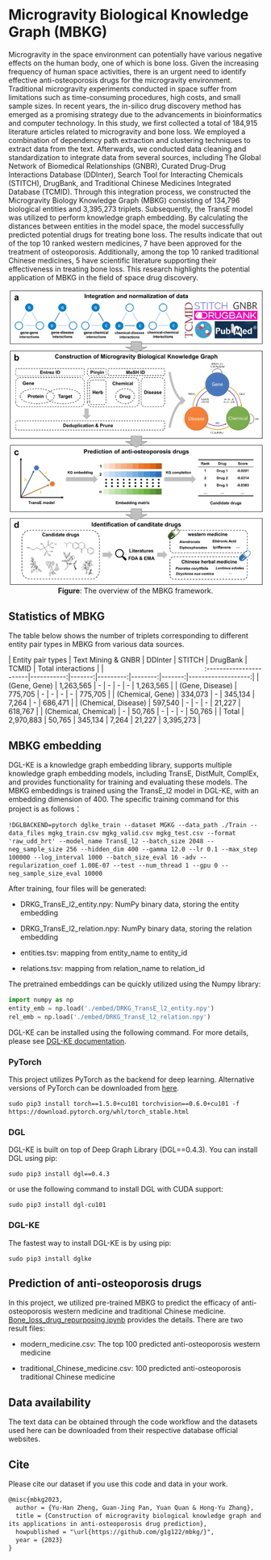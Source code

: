 # Microgravity Biological Knowledge Graph (MBKG)

Microgravity in the space environment can potentially have various negative effects on the human body, one of which is bone loss. Given the increasing frequency of human space activities, there is an urgent need to identify effective anti-osteoporosis drugs for the microgravity environment. Traditional microgravity experiments conducted in space suffer from limitations such as time-consuming procedures, high costs, and small sample sizes. In recent years, the in-silico drug discovery method has emerged as a promising strategy due to the advancements in bioinformatics and computer technology. In this study, we first collected a total of 184,915 literature articles related to microgravity and bone loss. We employed a combination of dependency path extraction and clustering techniques to extract data from the text. Afterwards, we conducted data cleaning and standardization to integrate data from several sources, including The Global Network of Biomedical Relationships (GNBR), Curated Drug-Drug Interactions Database (DDInter), Search Tool for Interacting Chemicals (STITCH), DrugBank, and Traditional Chinese Medicines Integrated Database (TCMID). Through this integration process, we constructed the Microgravity Biology Knowledge Graph (MBKG) consisting of 134,796 biological entities and 3,395,273 triplets. Subsequently, the TransE model was utilized to perform knowledge graph embedding. By calculating the distances between entities in the model space, the model successfully predicted potential drugs for treating bone loss. The results indicate that out of the top 10 ranked western medicines, 7 have been approved for the treatment of osteoporosis. Additionally, among the top 10 ranked traditional Chinese medicines, 5 have scientific literature supporting their effectiveness in treating bone loss. This research highlights the potential application of MBKG in the field of space drug discovery.

<p align="center">
  <img src="framework.jpg" alt="Framework of MBKG" width="600">
  <br>
  <b>Figure</b>: The overview of the MBKG framework.
</p>




## Statistics of MBKG
The table below shows the number of triplets corresponding to different entity pair types in MBKG from various data sources.

| Entity pair types  | Text Mining & GNBR | DDInter | STITCH | DrugBank | TCMID | Total interactions |
|<img width=200/>:-----------------------|-----------:|-------:|---------:|--------:|-------:|-------------------:|
| \(Gene, Gene\)                    | 1,263,565 | \- | \- | \- | \- | 1,263,565  |
| \(Gene, Disease\)      | 775,705 | \- |      \- | \-      |     \- | 775,705     |
| \(Chemical, Gene\)         | 334,073 | \- | 345,134 | 7,264 | \-     | 686,471       |
| \(Chemical, Disease\)   | 597,540 | \-     | \-       | \-      | 21,227 | 618,767        |
| \(Chemical, Chemical\) | \-   | 50,765 | \-   | \-      | \-     | 50,765      |
| Total                                 | 2,970,883 | 50,765 | 345,134 |    7,264 | 21,227 | 3,395,273   |

## MBKG embedding

DGL-KE is a knowledge graph embedding library, supports multiple knowledge graph embedding models, including TransE, DistMult, ComplEx, and provides functionality for training and evaluating these models. The MBKG embeddings is trained using the TransE_l2 model in DGL-KE, with an embedding dimension of 400. The specific training command for this project is as follows：

~~~
!DGLBACKEND=pytorch dglke_train --dataset MGKG --data_path ./Train --data_files mgkg_train.csv mgkg_valid.csv mgkg_test.csv --format 'raw_udd_hrt' --model_name TransE_l2 --batch_size 2048 --neg_sample_size 256 --hidden_dim 400 --gamma 12.0 --lr 0.1 --max_step 100000 --log_interval 1000 --batch_size_eval 16 -adv --regularization_coef 1.00E-07 --test --num_thread 1 --gpu 0 --neg_sample_size_eval 10000
~~~

After training, four files will be generated:

* DRKG\_TransE\_l2\_entity.npy: NumPy binary data, storing the entity embedding

* DRKG\_TransE\_l2\_relation.npy: NumPy binary data, storing the relation embedding

* entities.tsv: mapping from entity\_name to entity\_id

* relations.tsv: mapping from relation\_name to relation\_id

The pretrained embeddings can be quickly utilized using the Numpy library:

~~~python
import numpy as np
entity_emb = np.load('./embed/DRKG_TransE_l2_entity.npy')
rel_emb = np.load('./embed/DRKG_TransE_l2_relation.npy')
~~~

DGL-KE can be installed using the following command. For more details, please see [DGL-KE documentation](https://dglke.dgl.ai/doc/install.html).

### PyTorch

This project utilizes PyTorch as the backend for deep learning. Alternative versions of PyTorch can be downloaded from [here](https://pytorch.org/).

~~~
sudo pip3 install torch==1.5.0+cu101 torchvision==0.6.0+cu101 -f https://download.pytorch.org/whl/torch_stable.html
~~~

### DGL

DGL-KE is built on top of Deep Graph Library (DGL==0.4.3). You can install DGL using pip:

~~~
sudo pip3 install dgl==0.4.3
~~~

or use the following command to install DGL with CUDA support:

~~~
sudo pip3 install dgl-cu101
~~~

### DGL-KE

 The fastest way to install DGL-KE is by using pip:

~~~
sudo pip3 install dglke
~~~

## Prediction of anti-osteoporosis drugs

In this project, we utilized pre-trained MBKG to predict the efficacy of anti-osteoporosis western medicine and traditional Chinese medicine. [Bone_loss_drug_repurposing.ipynb](./code/Predict/Bone_loss_drug_repurposing.ipynb) provides the details. There are two result files:

* modern_medicine.csv: The top 100 predicted anti-osteoporosis western medicine

* traditional_Chinese_medicine.csv:  100 predicted anti-osteoporosis traditional Chinese medicine

## Data availability

The text data can be obtained through the code workflow and the datasets used here can be downloaded from their respective database official websites.

## Cite

Please cite our dataset if you use this code and data in your work.

```
@misc{mbkg2023,
  author = {Yu-Han Zheng, Guan-Jing Pan, Yuan Quan & Hong-Yu Zhang},
  title = {Construction of microgravity biological knowledge graph and its applications in anti-osteoporosis drug prediction},
  howpublished = "\url{https://github.com/g1g122/mbkg/}",
  year = {2023}
}
```
